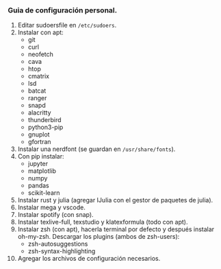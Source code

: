 ### Guia de configuración personal.

1. Editar sudoersfile en `/etc/sudoers`.
2. Instalar con apt:
   - git
   - curl
   - neofetch
   - cava
   - htop
   - cmatrix
   - lsd
   - batcat
   - ranger
   - snapd
   - alacritty
   - thunderbird
   - python3-pip
   - gnuplot
   - gfortran
3. Instalar una nerdfont (se guardan en `/usr/share/fonts`).
4. Con pip instalar:
   - jupyter
   - matplotlib
   - numpy
   - pandas
   - scikit-learn
5. Instalar rust y julia (agregar IJulia con el gestor de paquetes de julia).
6. Instalar mega y vscode.
7. Instalar spotify (con snap).
8. Instalar texlive-full, texstudio y klatexformula (todo con apt).
9. Instalar zsh (con apt), hacerla terminal por defecto y después instalar oh-my-zsh. Descargar los plugins (ambos de zsh-users):
    - zsh-autosuggestions
    - zsh-syntax-highlighting
10. Agregar los archivos de configuración necesarios.
